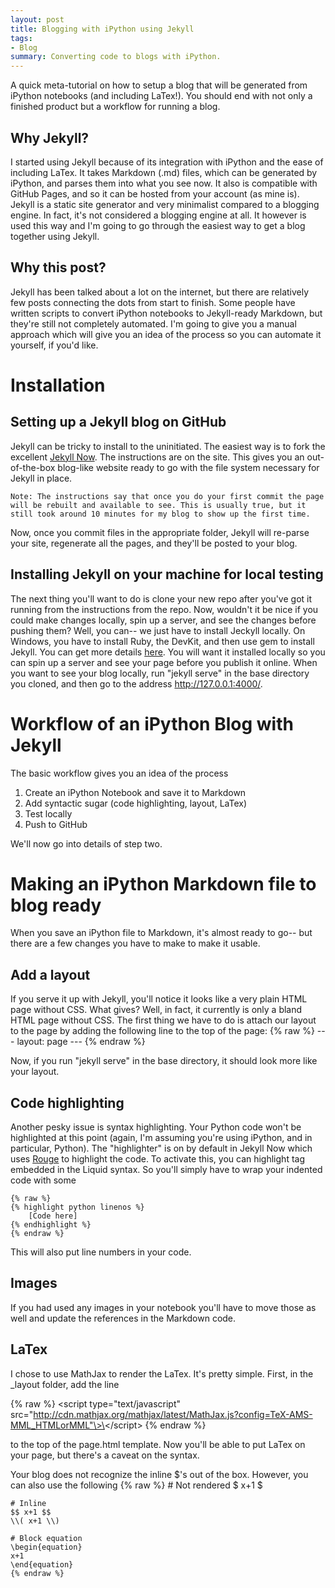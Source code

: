 ```yaml
---
layout: post
title: Blogging with iPython using Jekyll
tags:
- Blog
summary: Converting code to blogs with iPython.
---
```



A quick meta-tutorial on how to setup a blog that will be generated from iPython notebooks (and including LaTex!). You should end with not only a finished product but a workflow for running a blog.

<!--more-->

## Why Jekyll?

I started using Jekyll because of its integration with iPython and the ease of including LaTex. It takes Markdown (.md) files, which can be generated by iPython, and parses them into what you see now. It also is compatible with GitHub Pages, and so it can be hosted from your account (as mine is). Jekyll is a static site generator and very minimalist compared to a blogging engine. In fact, it's not considered a blogging engine at all. It however is used this way and I'm going to go through the easiest way to get a blog together using Jekyll. 

## Why this post?

Jekyll has been talked about a lot on the internet, but there are relatively few posts connecting the dots from start to finish. Some people have written scripts to convert iPython notebooks to Jekyll-ready Markdown, but they're still not completely automated. I'm going to give you a manual approach which will give you an idea of the process so you can automate it yourself, if you'd like.

# Installation

## Setting up a Jekyll blog on GitHub

Jekyll can be tricky to install to the uninitiated. The easiest way is to fork the excellent [Jekyll Now](https://github.com/barryclark/jekyll-now). The instructions are on the site. This gives you an out-of-the-box blog-like website ready to go with the file system necessary for Jekyll in place.
	
	Note: The instructions say that once you do your first commit the page will be rebuilt and available to see. This is usually true, but it still took around 10 minutes for my blog to show up the first time.

Now, once you commit files in the appropriate folder, Jekyll will re-parse your site, regenerate all the pages, and they'll be posted to your blog.

## Installing Jekyll on your machine for local testing

The next thing you'll want to do is clone your new repo after you've got it running from the instructions from the repo. Now, wouldn't it be nice if you could make changes locally, spin up a server, and see the changes before pushing them? Well, you can-- we just have to install Jeckyll locally. On Windows, you have to install Ruby, the DevKit, and then use gem to install Jekyll. You can get more details [here](http://jekyll-windows.juthilo.com/). You will want it installed locally so you can spin up a server and see your page before you publish it online. When you want to see your blog locally, run "jekyll serve" in the base directory you cloned, and then go to the address http://127.0.0.1:4000/.


# Workflow of an iPython Blog with Jekyll

The basic workflow gives you an idea of the process

1. Create an iPython Notebook and save it to Markdown
2. Add syntactic sugar (code highlighting, layout, LaTex)
3. Test locally
4. Push to GitHub

We'll now go into details of step two.

# Making an iPython Markdown file to blog ready

When you save an iPython file to Markdown, it's almost ready to go-- but there are a few changes you have to make to make it usable.

## Add a layout

If you serve it up with Jekyll, you'll notice it looks like a very plain HTML page without CSS. What gives? Well, in fact, it currently is only a bland HTML page without CSS. The first thing we have to do is attach our layout to the page by adding the following line to the top of the page:
	{% raw %}
	---
	layout: page
	---
	{% endraw %}

Now, if you run "jekyll serve" in the base directory, it should look more like your layout.

## Code highlighting

Another pesky issue is syntax highlighting. Your Python code won't be highlighted at this point (again, I'm assuming you're using iPython, and in particular, Python). The "highlighter" is on by default in Jekyll Now which uses [Rouge](http://rouge.jneen.net/) to highlight the code. To activate this, you can highlight tag embedded in the Liquid syntax. So you'll simply have to wrap your indented code with some 

	{% raw %}
	{% highlight python linenos %}
		[Code here]
	{% endhighlight %}
	{% endraw %}

This will also put line numbers in your code. 

## Images

If you had used any images in your notebook you'll have to move those as well and update the references in the Markdown code.

## LaTex

I chose to use MathJax to render the LaTex. It's pretty simple. First, in the _layout folder, add the line 

{% raw %}
\<script type="text/javascript" src="http://cdn.mathjax.org/mathjax/latest/MathJax.js?config=TeX-AMS-MML_HTMLorMML"\>\</script\>
{% endraw %}

to the top of the page.html template.  Now you'll be able to put LaTex on your page, but there's a caveat on the syntax.

Your blog does not recognize the inline $'s out of the box. However, you can also use the following
	{% raw %}
	# Not rendered
	$ x+1 $ 

	# Inline
	$$ x+1 $$ 
	\\( x+1 \\) 
	
	# Block equation
	\begin{equation}
	x+1
	\end{equation} 
	{% endraw %}

